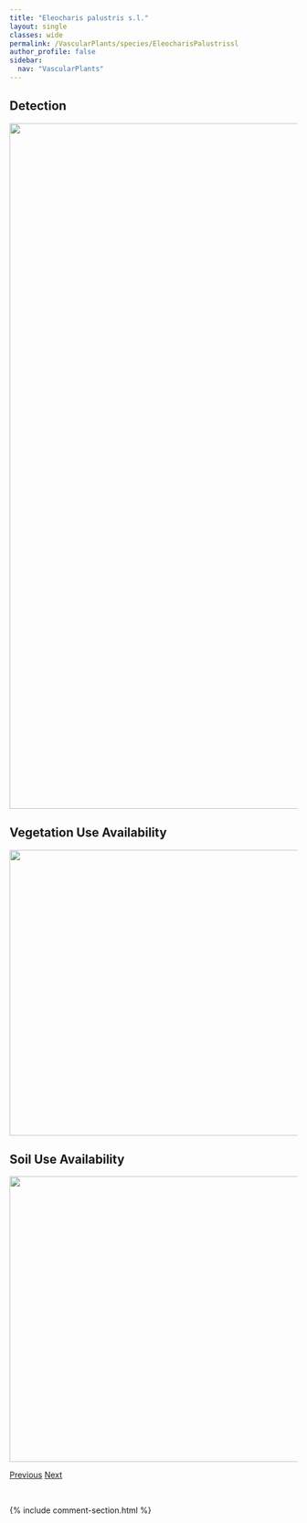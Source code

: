 ```yaml
---
title: "Eleocharis palustris s.l."
layout: single
classes: wide
permalink: /VascularPlants/species/EleocharisPalustrissl
author_profile: false
sidebar:
  nav: "VascularPlants"
---
```


<h2>Detection</h2>

<a href="https://drive.google.com/uc?export=view&id=1x0eVa7i35I1Kea1Y1UCT3qv8-pzcBqKq">
<img src="https://drive.google.com/uc?export=view&id=1x0eVa7i35I1Kea1Y1UCT3qv8-pzcBqKq" height = "1200" width = "800">
</a>


<h2>Vegetation Use Availability</h2>

<a href="https://drive.google.com/uc?export=view&id=1oOSI_MuxP820VtHXwwgwB3s9_3VtEtLn">
<img src="https://drive.google.com/uc?export=view&id=1oOSI_MuxP820VtHXwwgwB3s9_3VtEtLn" height = "500" width = "1000">
</a>


<h2>Soil Use Availability</h2>

<a href="https://drive.google.com/uc?export=view&id=1mpt4hnbiVdT7XSn3Hwh-v9jgqyOYpA8N">
<img src="https://drive.google.com/uc?export=view&id=1mpt4hnbiVdT7XSn3Hwh-v9jgqyOYpA8N" height = "500" width = "1000">
</a>


<a href="/DevelopmentWebsite/VascularPlants/species/EleocharisEngelmannii" class="pagination--pager" title="Eleocharis engelmannii">Previous</a> <a href="/DevelopmentWebsite/VascularPlants/species/EleocharisQuinqueflora" class="pagination--pager" title="Eleocharis quinqueflora">Next</a>

<p>&nbsp;</p>

{% include comment-section.html %}
